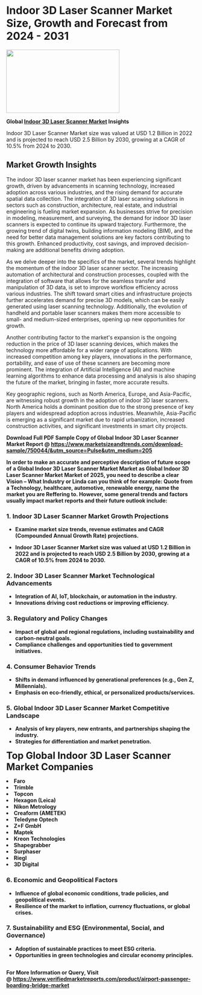 <H1>Indoor 3D Laser Scanner Market Size, Growth and Forecast from 2024 - 2031</H1><img class="aligncenter size-medium wp-image-584254" src="https://thirdeyenews.in/wp-content/uploads/2024/09/Global-Market-Research-300x168.jpeg" alt="" width="300" height="168" /><p><strong>Global&nbsp;<a href="https://www.marketsizeandtrends.com/download-sample/750044/&amp;utm_source=Pulse&amp;utm_medium=205">Indoor 3D Laser Scanner Market</a> Insights</strong></p><p>Indoor 3D Laser Scanner Market size was valued at USD 1.2 Billion in 2022 and is projected to reach USD 2.5 Billion by 2030, growing at a CAGR of 10.5% from 2024 to 2030.</p><p><h2>Market Growth Insights</h2> <p>The indoor 3D laser scanner market has been experiencing significant growth, driven by advancements in scanning technology, increased adoption across various industries, and the rising demand for accurate spatial data collection. The integration of 3D laser scanning solutions in sectors such as construction, architecture, real estate, and industrial engineering is fueling market expansion. As businesses strive for precision in modeling, measurement, and surveying, the demand for indoor 3D laser scanners is expected to continue its upward trajectory. Furthermore, the growing trend of digital twins, building information modeling (BIM), and the need for better data management solutions are key factors contributing to this growth. Enhanced productivity, cost savings, and improved decision-making are additional benefits driving adoption.</p> <p><strong></strong></p> <p>As we delve deeper into the specifics of the market, several trends highlight the momentum of the indoor 3D laser scanner sector. The increasing automation of architectural and construction processes, coupled with the integration of software that allows for the seamless transfer and manipulation of 3D data, is set to improve workflow efficiency across various industries. The shift toward smart cities and infrastructure projects further accelerates demand for precise 3D models, which can be easily generated using laser scanning technology. Additionally, the evolution of handheld and portable laser scanners makes them more accessible to small- and medium-sized enterprises, opening up new opportunities for growth.</p> <p>Another contributing factor to the market's expansion is the ongoing reduction in the price of 3D laser scanning devices, which makes the technology more affordable for a wider range of applications. With increased competition among key players, innovations in the performance, portability, and ease of use of these scanners are becoming more prominent. The integration of Artificial Intelligence (AI) and machine learning algorithms to enhance data processing and analysis is also shaping the future of the market, bringing in faster, more accurate results.</p> <p>Key geographic regions, such as North America, Europe, and Asia-Pacific, are witnessing robust growth in the adoption of indoor 3D laser scanners. North America holds a dominant position due to the strong presence of key players and widespread adoption across industries. Meanwhile, Asia-Pacific is emerging as a significant market due to rapid urbanization, increased construction activities, and significant investments in smart city projects.</p> <p><strong></p><p><span class=""><strong>Download Full PDF Sample Copy of Global Indoor 3D Laser Scanner Market Report</strong> @ <a href="https://www.marketsizeandtrends.com/download-sample/750044/&amp;utm_source=Pulse&amp;utm_medium=205" target="_blank">https://www.marketsizeandtrends.com/download-sample/750044/&amp;utm_source=Pulse&amp;utm_medium=205</a></span></p><p>In order to make an accurate and perceptive description of future scope of a Global&nbsp;Indoor 3D Laser Scanner Market Market as Global&nbsp;Indoor 3D Laser Scanner Market Market of 2025, you need to describe a clear Vision &ndash; What Industry or Linda can you think of for example: Quote from a Technology, healthcare, automotive, renewable energy, name the market you are Reffering to. However, some general trends and factors usually impact market reports and their future outlook include:</p><h3>1.&nbsp;<strong>Indoor 3D Laser Scanner Market Growth Projections</strong></h3><ul><li>Examine market size trends, revenue estimates and CAGR (Compounded Annual Growth Rate) projections.</li><li><p>Indoor 3D Laser Scanner Market size was valued at USD 1.2 Billion in 2022 and is projected to reach USD 2.5 Billion by 2030, growing at a CAGR of 10.5% from 2024 to 2030.</p></li></ul><h3>2.&nbsp;<strong>Indoor 3D Laser Scanner Market Technological Advancements</strong></h3><ul><li>Integration of AI, IoT, blockchain, or automation in the industry.</li><li>Innovations driving cost reductions or improving efficiency.</li></ul><h3>3.&nbsp;<strong>Regulatory and Policy Changes</strong></h3><ul><li>Impact of global and regional regulations, including sustainability and carbon-neutral goals.</li><li>Compliance challenges and opportunities tied to government initiatives.</li></ul><h3>4.&nbsp;<strong>Consumer Behavior Trends</strong></h3><ul><li>Shifts in demand influenced by generational preferences (e.g., Gen Z, Millennials).</li><li>Emphasis on eco-friendly, ethical, or personalized products/services.</li></ul><h3>5.&nbsp;<strong>Global Indoor 3D Laser Scanner Market Competitive Landscape</strong></h3><ul><li>Analysis of key players, new entrants, and partnerships shaping the industry.</li><li>Strategies for differentiation and market penetration.</li></ul><p data-pm-slice="1 1 []"><span style="color: inherit; font-family: inherit; font-size: 25px;">Top Global Indoor 3D Laser Scanner Market Companies</span></p><div class="" data-test-id=""><p><li>Faro</li><li> Trimble</li><li> Topcon</li><li> Hexagon (Leica)</li><li> Nikon Metrology</li><li> Creaform (AMETEK)</li><li> Teledyne Optech</li><li> Z+F GmbH</li><li> Maptek</li><li> Kreon Technologies</li><li> Shapegrabber</li><li> Surphaser</li><li> Riegl</li><li> 3D Digital</li></p></div><h3>6.&nbsp;<strong>Economic and Geopolitical Factors</strong></h3><ul><li>Influence of global economic conditions, trade policies, and geopolitical events.</li><li>Resilience of the market to inflation, currency fluctuations, or global crises.</li></ul><h3>7.&nbsp;<strong>Sustainability and ESG (Environmental, Social, and Governance)</strong></h3><ul><li>Adoption of sustainable practices to meet ESG criteria.</li><li>Opportunities in green technologies and circular economy principles.</li></ul><h2><strong style="font-size: 14px;">For More Information or Query, Visit @&nbsp;</strong><a style="background-color: #ffffff; font-size: 14px;" href="https://www.marketsizeandtrends.com/report/indoor-3d-laser-scanner-market/" target="_blank">https://www.verifiedmarketreports.com/product/airport-passenger-boarding-bridge-market</a></h2>
